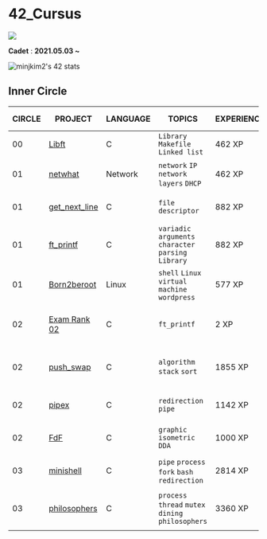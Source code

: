 # **42_Cursus**

<a href="https://42seoul.kr/seoul42/contents/view?contentsNo=13&level=2&menuNo=28&gclid=Cj0KCQiAwqCOBhCdARIsAEPyW9mEZno3M1OMooYEtrDmNdJ1on0RROdIJgbODp5RAtxfLtZMRvXhk3IaAoqeEALw_wcB" target="_blank"><img src="https://img.shields.io/badge/42Seoul-caa6fe?style=flat&logo=42&logoColor=000000"/></a>

**Cadet** : **2021.05.03 ~**

![minjkim2's 42 stats](https://badge42.herokuapp.com/api/stats/minjkim2)

## **Inner Circle**

| CIRCLE | PROJECT | LANGUAGE | TOPICS | EXPERIENCE | STATUS | Date of Completion |
|---|---|---|---|---|---|---|
| 00 | [Libft](./libft) | C | `Library` `Makefile` `Linked list` | 462 XP | ![Project Score - Libft](https://badge42.herokuapp.com/api/project/minjkim2/Libft) | 2021-05-13 |
| 01 | [netwhat](./netwhat) | Network | `network` `IP` `network layers` `DHCP` | 462 XP | ![Project Score - netwhat](https://badge42.herokuapp.com/api/project/minjkim2/netwhat) | 2021-05-18 |
| 01 | [get_next_line](./get_next_line) | C | `file descriptor` | 882 XP | ![Project Score - get_next_line](https://badge42.herokuapp.com/api/project/minjkim2/get_next_line) | 2021-05-26 |
| 01 | [ft_printf](./ft_printf) | C | `variadic arguments` `character parsing` `Library` | 882 XP | ![Project Score - ft_printf](https://badge42.herokuapp.com/api/project/minjkim2/ft_printf) | 2021-06-16 |
| 01 | [Born2beroot](./born2beroot) | Linux | `shell` `Linux` `virtual machine` `wordpress`| 577 XP | ![Project Score - Born2beroot](https://badge42.herokuapp.com/api/project/minjkim2/Born2beroot) | 2021-06-05 |
| 02 | [Exam Rank 02](./exam02) | C | `ft_printf` | 2 XP | ![minjkim2's 42 Exam Rank 03 Score](https://badge42.herokuapp.com/api/project/minjkim2/Exam%20Rank%2002) | 2021-12-14 |
| 02 | [push_swap](./push_swap) | C | `algorithm` `stack` `sort` | 1855 XP| ![minjkim2's 42 Push_swap Score](https://badge42.herokuapp.com/api/project/minjkim2/push_swap)  | 2021-08-09 |
| 02 | [pipex](./pipex) | C |`redirection` `pipe`| 1142 XP| ![minjkim2's 42 pipex Score](https://badge42.herokuapp.com/api/project/minjkim2/pipex)  | 2021-07-02 |
| 02 | [FdF](./fdf) | C |`graphic` `isometric` `DDA`| 1000 XP| ![minjkim2's 42 FdF Score](https://badge42.herokuapp.com/api/project/minjkim2/FdF)  | 2021-07-22 |
| 03 | [minishell](./minishell) | C | `pipe` `process` `fork` `bash` `redirection` | 2814 XP | ![minjkim2's 42 minishell Score](https://badge42.herokuapp.com/api/project/minjkim2/minishell) | 2021-09-23 |
| 03 | [philosophers](./philo) | C | `process` `thread` `mutex` `dining philosophers`| 3360 XP | ![minjkim2's 42 philosophers Score](https://badge42.herokuapp.com/api/project/minjkim2/Philosophers)| 2021-12-31 |
